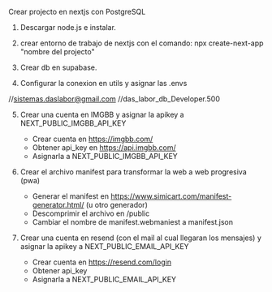 Crear projecto en nextjs con PostgreSQL

1) Descargar node.js e instalar.

2) crear entorno de trabajo de nextjs con el comando:  npx create-next-app "nombre del projecto"

3) Crear db en supabase.

4) Configurar la conexion en utils y asignar las .envs

//sistemas.daslabor@gmail.com
//das_labor_db_Developer.500

5) Crear una cuenta en IMGBB y asignar la apikey a NEXT_PUBLIC_IMGBB_API_KEY
    - Crear cuenta en https://imgbb.com/
    - Obtener api_key en https://api.imgbb.com/
    - Asignarla a NEXT_PUBLIC_IMGBB_API_KEY

6) Crear el archivo manifest para transformar la web a web progresiva (pwa) 
    - Generar el manifest en https://www.simicart.com/manifest-generator.html/ (u otro generador)
    - Descomprimir el archivo en /public
    - Cambiar el nombre de manifest.webmaniest a manifest.json

7) Crear una cuenta en resend (con el mail al cual llegaran los mensajes) y asignar la apikey a NEXT_PUBLIC_EMAIL_API_KEY

    - Crear cuenta en https://resend.com/login
    - Obtener api_key 
    - Asignarla a NEXT_PUBLIC_EMAIL_API_KEY
